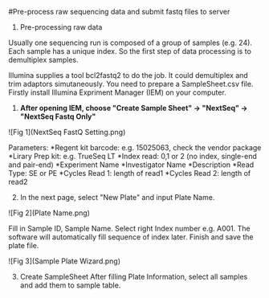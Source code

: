 #Pre-process raw sequencing data and submit fastq files to server

1. Pre-processing raw data

Usually one sequencing run is composed of a group of samples (e.g. 24). Each sample has a unique index. So the first step of data 
processing is to demultiplex samples.

Illumina supplies a tool bcl2fastq2 to do the job. It could demultiplex and trim adaptors simutaneously. 
You need to prepare a SampleSheet.csv file. Firstly install Illumina Expriment Manager (IEM) on your computer.

1) **After opening IEM, choose "Create Sample Sheet" -> "NextSeq" -> "NextSeq Fastq Only"**

![Fig 1](NextSeq FastQ Setting.png)

Parameters:
*Regent kit barcode: e.g. 15025063, check the vendor package
*Lirary Prep kit: e.g. TrueSeq LT
*Index read: 0,1 or 2 (no index, single-end and pair-end)
*Experiment Name
*Investigator Name
*Description
*Read Type: SE or PE
*Cycles Read 1: length of read1
*Cycles Read 2: length of read2

2) In the next page, select "New Plate" and input Plate Name.

![Fig 2](Plate Name.png)

Fill in Sample ID, Sample Name. Select right Index number e.g. A001. The software will automatically fill sequence of index later.
Finish and save the plate file.

![Fig 3](Sample Plate Wizard.png)
   
3) Create SampleSheet
After filling Plate Information, select all samples and add them to sample table.

